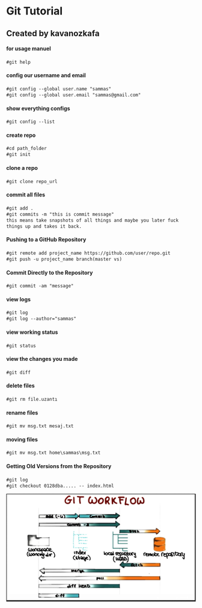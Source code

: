 # Git Tutorial
## Created by kavanozkafa


#### for usage manuel
	#git help

#### config our username and email
	#git config --global user.name "sammas"
	#git config --global user.email "sammas@gmail.com"


#### show everything configs

    #git config --list


#### create repo
	#cd path_folder 
	#git init 

#### clone a repo
    #git clone repo_url

#### commit all files
	#git add .
	#git commits -m "this is commit message"
	this means take snapshots of all things and maybe you later fuck things up and takes it back.

#### Pushing to a GitHub Repository
	#git remote add project_name https://github.com/user/repo.git 
	#git push -u project_name branch(master vs)

#### Commit Directly to the Repository
	#git commit -am "message"


#### view logs 
	#git log
	#git log --author="sammas"

#### view working status
	#git status

#### view the changes you made
	#git diff

#### delete files
	#git rm file.uzantı


#### rename files
	#git mv msg.txt mesaj.txt

#### moving files
	#git mv msg.txt home\sammas\msg.txt


#### Getting Old Versions from the Repository
	#git log
	#git checkout 0128dba..... -- index.html





![git](https://github.com/kavanozkafa/Git/blob/master/git%20workflow.jpg)